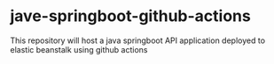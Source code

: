 # jave-springboot-github-actions
 This repository will host a java springboot API application deployed to elastic beanstalk using github actions
